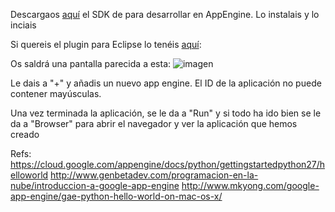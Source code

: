 Descargaos [aquí](https://cloud.google.com/appengine/downloads#Google_App_Engine_SDK_for_Python) el SDK de para desarrollar en AppEngine. Lo instalais y lo inciais

Si quereis el plugin para Eclipse lo tenéis [aquí](https://cloud.google.com/appengine/downloads#Google_App_Engine_SDK_for_Python):

Os saldrá una pantalla parecida a esta:
![imagen](http://oi59.tinypic.com/14j80if.jpg)

Le dais a "+" y añadis un nuevo app engine. El ID de la aplicación no puede contener mayúsculas.

Una vez terminada la aplicación, se le da a "Run" y si todo ha ido bien se le da a "Browser" para abrir el navegador y ver la aplicación que hemos creado

Refs:
https://cloud.google.com/appengine/docs/python/gettingstartedpython27/helloworld
http://www.genbetadev.com/programacion-en-la-nube/introduccion-a-google-app-engine
http://www.mkyong.com/google-app-engine/gae-python-hello-world-on-mac-os-x/
